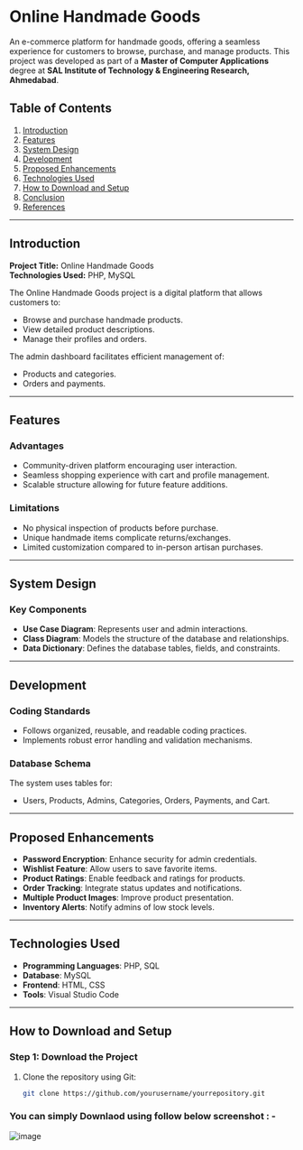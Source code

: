 # Online Handmade Goods

An e-commerce platform for handmade goods, offering a seamless experience for customers to browse, purchase, and manage products. This project was developed as part of a **Master of Computer Applications** degree at **SAL Institute of Technology & Engineering Research, Ahmedabad**.

## Table of Contents
1. [Introduction](#introduction)
2. [Features](#features)
3. [System Design](#system-design)
4. [Development](#development)
5. [Proposed Enhancements](#proposed-enhancements)
6. [Technologies Used](#technologies-used)
7. [How to Download and Setup](#how-to-download-and-setup)
8. [Conclusion](#conclusion)
9. [References](#references)

---

## Introduction

**Project Title:** Online Handmade Goods  
**Technologies Used:** PHP, MySQL  

The Online Handmade Goods project is a digital platform that allows customers to:
- Browse and purchase handmade products.
- View detailed product descriptions.
- Manage their profiles and orders.

The admin dashboard facilitates efficient management of:
- Products and categories.
- Orders and payments.

---

## Features

### Advantages
- Community-driven platform encouraging user interaction.
- Seamless shopping experience with cart and profile management.
- Scalable structure allowing for future feature additions.

### Limitations
- No physical inspection of products before purchase.
- Unique handmade items complicate returns/exchanges.
- Limited customization compared to in-person artisan purchases.

---

## System Design

### Key Components
- **Use Case Diagram**: Represents user and admin interactions.
- **Class Diagram**: Models the structure of the database and relationships.
- **Data Dictionary**: Defines the database tables, fields, and constraints.

---

## Development

### Coding Standards
- Follows organized, reusable, and readable coding practices.
- Implements robust error handling and validation mechanisms.

### Database Schema
The system uses tables for:
- Users, Products, Admins, Categories, Orders, Payments, and Cart.

---

## Proposed Enhancements
- **Password Encryption**: Enhance security for admin credentials.
- **Wishlist Feature**: Allow users to save favorite items.
- **Product Ratings**: Enable feedback and ratings for products.
- **Order Tracking**: Integrate status updates and notifications.
- **Multiple Product Images**: Improve product presentation.
- **Inventory Alerts**: Notify admins of low stock levels.

---

## Technologies Used
- **Programming Languages**: PHP, SQL
- **Database**: MySQL
- **Frontend**: HTML, CSS
- **Tools**: Visual Studio Code

---

## How to Download and Setup

### Step 1: Download the Project
1. Clone the repository using Git:
   ```bash
   git clone https://github.com/yourusername/yourrepository.git

### You can simply Downlaod using follow below screenshot : -
![image](https://github.com/user-attachments/assets/93ca1ad8-c068-434f-845f-e0f2e7448542)

